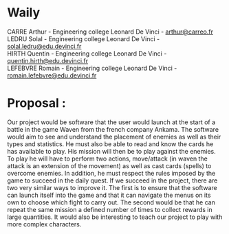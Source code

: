 # Waily

CARRE Arthur - Engineering college Leonard De Vinci - arthur@carreo.fr  
LEDRU Solal - Engineering college Leonard De Vinci - solal.ledru@edu.devinci.fr  
HIRTH Quentin - Engineering college Leonard De Vinci - quentin.hirth@edu.devinci.fr  
LEFEBVRE Romain - Engineering college Leonard De Vinci - romain.lefebvre@edu.devinci.fr  

# Proposal :

Our project would be software that the user would launch at the start of a battle in the game Waven from the french company Ankama. The software would aim to see and understand the placement of enemies as well as their types and statistics. He must also be able to read and know the cards he has available to play. His mission will then be to play against the enemies. To play he will have to perform two actions, move/attack (in waven the attack is an extension of the movement) as well as cast cards (spells) to overcome enemies. In addition, he must respect the rules imposed by the game to succeed in the daily quest.
If we succeed in the project, there are two very similar ways to improve it. The first is to ensure that the software can launch itself into the game and that it can navigate the menus on its own to choose which fight to carry out. The second would be that he can repeat the same mission a defined number of times to collect rewards in large quantities.
It would also be interesting to teach our project to play with more complex characters.
